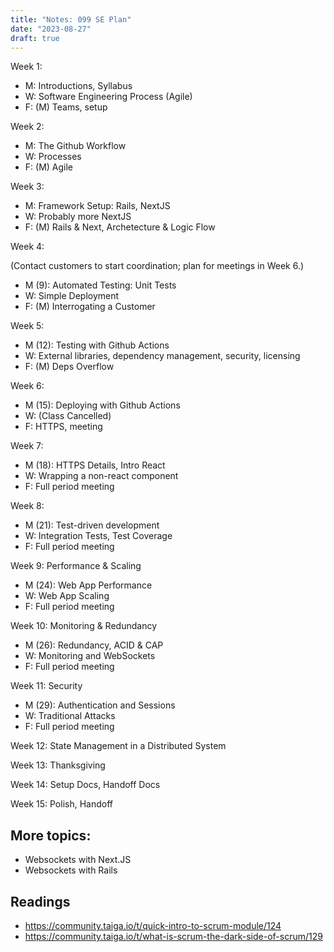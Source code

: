 ```yaml
---
title: "Notes: 099 SE Plan"
date: "2023-08-27"
draft: true
---
```


Week 1:

 - M: Introductions, Syllabus
 - W: Software Engineering Process (Agile)
 - F: (M) Teams, setup

Week 2:

 - M: The Github Workflow
 - W: Processes
 - F: (M) Agile
 
Week 3:

 - M: Framework Setup: Rails, NextJS
 - W: Probably more NextJS
 - F: (M) Rails & Next, Archetecture & Logic Flow

Week 4: 

(Contact customers to start coordination; plan for meetings in Week 6.)

 - M (9): Automated Testing: Unit Tests
 - W: Simple Deployment
 - F: (M) Interrogating a Customer

Week 5:

 - M (12): Testing with Github Actions
 - W: External libraries, dependency management, security, licensing
 - F: (M) Deps Overflow

Week 6:

 - M (15): Deploying with Github Actions
 - W: (Class Cancelled) 
 - F: HTTPS, meeting
 
Week 7:

 - M (18): HTTPS Details, Intro React
 - W: Wrapping a non-react component
 - F: Full period meeting

Week 8:

 - M (21): Test-driven development
 - W: Integration Tests, Test Coverage
 - F: Full period meeting

Week 9: Performance & Scaling

 - M (24): Web App Performance
 - W: Web App Scaling
 - F: Full period meeting

Week 10: Monitoring & Redundancy

 - M (26): Redundancy, ACID & CAP
 - W: Monitoring and WebSockets
 - F: Full period meeting

Week 11: Security

 - M (29): Authentication and Sessions
 - W: Traditional Attacks
 - F: Full period meeting 
 
Week 12: State Management in a Distributed System 

Week 13: Thanksgiving

Week 14: Setup Docs, Handoff Docs

Week 15: Polish, Handoff

## More topics:

 - Websockets with Next.JS
 - Websockets with Rails

## Readings

 - https://community.taiga.io/t/quick-intro-to-scrum-module/124
 - https://community.taiga.io/t/what-is-scrum-the-dark-side-of-scrum/129

